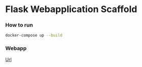 # Flask Webapplication Scaffold

### How to run
```bash
docker-compose up --build
```

### Webapp
[Url](http://localhost/)